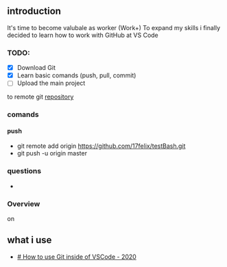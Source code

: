 ## introduction
It's time to become valubale as worker (Work+) 
To expand my skills i finally decided to learn how to work with GitHub at VS Code


### TODO: 
- [x] Download Git
- [x] Learn basic comands (push, pull, commit)
- [ ] Upload the main project

to remote git [repository](https://github.com/17felix/testBash.git)

### comands
#### push
- git remote add origin https://github.com/17felix/testBash.git
- git push -u origin master
### questions
- 

### Overview
on 

## what i use
- [# How to use Git inside of VSCode - 2020](https://www.youtube.com/watch?v=F2DBSH2VoHQ)